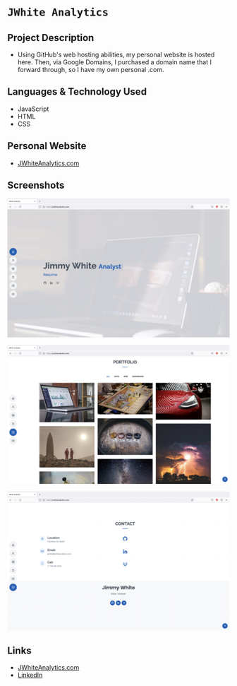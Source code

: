 # `JWhite Analytics`

## Project Description

-  Using GitHub's web hosting abilities, my personal website is hosted here. Then, via Google Domains, I purchased a domain name that I forward through, so I have my own personal .com.

## Languages & Technology Used

- JavaScript
- HTML
- CSS

## Personal Website

- [JWhiteAnalytics.com](https://jwhiteanalytics.com)

## Screenshots
![image](/Images/screenshot1.jpg)

![image](/Images/screenshot2.jpg)

![image](/Images/screenshot3.jpg)

## Links
- [JWhiteAnalytics.com](https://jwhiteanalytics.com)
- [LinkedIn](https://www.linkedin.com/in/jimmywhite1987)
